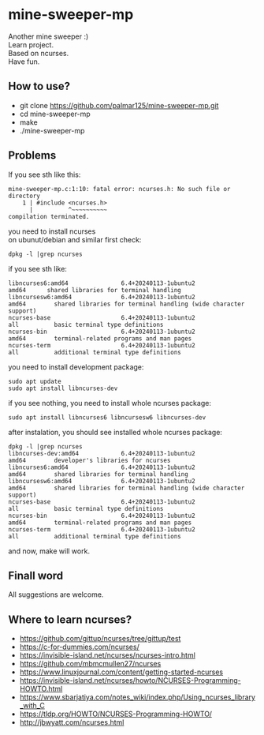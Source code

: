 # mine-sweeper-mp
Another mine sweeper :)\
Learn project.\
Based on ncurses.\
Have fun.

## How to use?
* git clone https://github.com/palmar125/mine-sweeper-mp.git
* cd mine-sweeper-mp
* make 
* ./mine-sweeper-mp

## Problems
If you see sth like this:
```
mine-sweeper-mp.c:1:10: fatal error: ncurses.h: No such file or directory
    1 | #include <ncurses.h>
      |          ^~~~~~~~~~~
compilation terminated.
```
you need to install ncurses\
on ubunut/debian and similar first check: 
```
dpkg -l |grep ncurses
```
if you see sth like:
```
libncurses6:amd64               6.4+20240113-1ubuntu2                   amd64      shared libraries for terminal handling
libncursesw6:amd64              6.4+20240113-1ubuntu2                   amd64        shared libraries for terminal handling (wide character support)
ncurses-base                    6.4+20240113-1ubuntu2                   all          basic terminal type definitions
ncurses-bin                     6.4+20240113-1ubuntu2                   amd64        terminal-related programs and man pages
ncurses-term                    6.4+20240113-1ubuntu2                   all          additional terminal type definitions
```
you need to install development package:
```
sudo apt update
sudo apt install libncurses-dev
```
if you see nothing, you need to install whole ncurses package:
```
sudo apt install libncurses6 libncursesw6 libncurses-dev
```
after instalation, you should see installed whole ncurses package:
```
dpkg -l |grep ncurses
libncurses-dev:amd64            6.4+20240113-1ubuntu2                   amd64        developer's libraries for ncurses
libncurses6:amd64               6.4+20240113-1ubuntu2                   amd64        shared libraries for terminal handling
libncursesw6:amd64              6.4+20240113-1ubuntu2                   amd64        shared libraries for terminal handling (wide character support)
ncurses-base                    6.4+20240113-1ubuntu2                   all          basic terminal type definitions
ncurses-bin                     6.4+20240113-1ubuntu2                   amd64        terminal-related programs and man pages
ncurses-term                    6.4+20240113-1ubuntu2                   all          additional terminal type definitions
```
and now, make will work.

## Finall word
All suggestions are welcome.

## Where to learn ncurses?
* https://github.com/gittup/ncurses/tree/gittup/test
* https://c-for-dummies.com/ncurses/
* https://invisible-island.net/ncurses/ncurses-intro.html
* https://github.com/mbmcmullen27/ncurses
* https://www.linuxjournal.com/content/getting-started-ncurses
* https://invisible-island.net/ncurses/howto/NCURSES-Programming-HOWTO.html
* https://www.sbarjatiya.com/notes_wiki/index.php/Using_ncurses_library_with_C
* https://tldp.org/HOWTO/NCURSES-Programming-HOWTO/
* http://jbwyatt.com/ncurses.html
